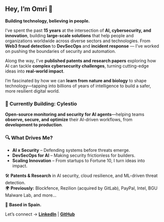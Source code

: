 ## Hey, I’m Omri 👋  

**Building technology, believing in people.**  

I’ve spent the past **15 years** at the intersection of **AI, cybersecurity, and innovation**, building **large-scale solutions** that help people and organizations worldwide across diverse sectors and technologies. From **Web3 fraud detection** to **DevSecOps** and **incident response** — I've worked on pushing the boundaries of security and automation.  

Along the way, I’ve **published patents and research papers** exploring how AI can tackle **complex cybersecurity challenges**, turning cutting-edge ideas into **real-world impact**.  

I’m fascinated by how we can **learn from nature and biology** to shape technology—tapping into billions of years of intelligence to build a safer, more resilient digital world.  


### 🚀 Currently Building: **Cylestio**  
**Open-source monitoring and security for AI agents**—helping teams **observe, secure, and optimize** their AI-driven workflows, from **development to production**.  


### 🔍 What Drives Me?  
- **AI x Security** – Defending systems before threats emerge.  
- **DevSecOps for AI** – Making security frictionless for builders.  
- **Scaling Innovation** – From startups to Fortune 10, I turn ideas into impact.  

🛠️ **Patents & Research** in AI security, cloud resilience, and ML-driven threat detection.  
🌍 **Previously:** Blockfence, Rezilion (acquired by GitLab), PayPal, Intel, BGU Malware Lab, and more...


📍 **Based in Spain.**  


Let’s connect → [**LinkedIn**](https://www.linkedin.com/in/omrilahav/) | [**GitHub**](https://github.com/omrilahav)  
